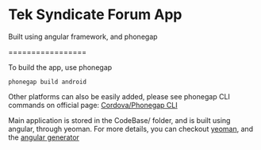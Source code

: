Tek Syndicate Forum App
===================

Built using angular framework, and phonegap

=================

To build the app, use phonegap

    phonegap build android
    
Other platforms can also be easily added, please see phonegap CLI commands on official page: 
[Cordova/Phonegap CLI](http://docs.phonegap.com/en/4.0.0/guide_cli_index.md.html)

Main application is stored in the CodeBase/ folder, and is built using angular, through yeoman. For more details, you can checkout [yeoman](http://yeoman.io/), and the [angular generator](https://github.com/yeoman/generator-angular)